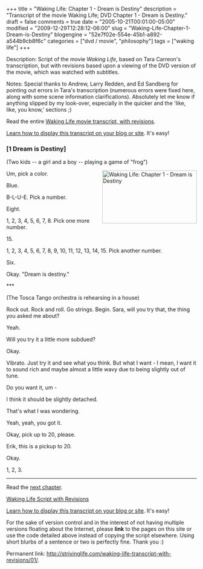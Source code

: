+++
title = "Waking Life: Chapter 1 - Dream is Destiny"
description = "Transcript of the movie Waking Life; DVD Chapter 1 - Dream is Destiny."
draft = false
comments = true
date = "2005-10-21T00:01:00-05:00"
modified = "2009-12-29T12:28:12-06:00"
slug = "Waking-Life-Chapter-1-Dream-is-Destiny"
blogengine = "52e7f02e-554e-45b1-a892-a544b9cb8f6c"
categories = ["dvd / movie", "philosophy"]
tags = ["waking life"]
+++

<div class="WPArticleInfo">
<p>Description: Script of the movie <em>Waking Life</em>, based on Tara Carreon's transcription, but with revisions based upon a viewing of the DVD version of the movie, which was watched with subtitles.</p>
<p>Notes: Special thanks to Andrew, Larry Redden, and Ed Sandberg for pointing out errors in Tara's transcription (numerous errors were fixed here, along with some scene information clarifications). Absolutely let me know if anything slipped by my look-over, especially in the quicker and the 'like, like, you know,' sections ;)</p>
<p>Read the entire <a href="https://wakinglifemovie.net/">Waking Life movie transcript, with revisions</a>.</p>
<p><a href="/words/post/Display-parts-of-the-Waking-Life-Transcript-on-your-site.aspx">Learn how to display this transcript on your blog or site</a>. It's easy!</p>
</div>
<h3 class="waking_life_chapter"><a id="one" title="one" name="one"></a>[1 Dream is Destiny]</h3>
<p>(Two kids -- a girl and a boy -- playing a game of "frog")</p>
<p><a onclick="window.open(this.href);return false;" href="http://media.jamesrskemp.com/graphics/wakingLife/WakingLife_01_1.jpg"><img src="http://media.jamesrskemp.com/graphics/wakingLife/WakingLife_01_1_t.jpg" alt="Waking Life: Chapter 1 - Dream is Destiny" width="250" height="140" align="right" /></a>Um, pick a color.</p>
<p>Blue.</p>
<p>B-L-U-E. Pick a number.</p>
<p>Eight.</p>
<p>1, 2, 3, 4, 5, 6, 7, 8. Pick one more number.</p>
<p>15.</p>
<p>1, 2, 3, 4, 5, 6, 7, 8, 9, 10, 11, 12, 13, 14, 15. Pick another number.</p>
<p>Six.</p>
<p>Okay. "Dream is destiny."</p>
<p>***</p>
<p>(The Tosca Tango orchestra is rehearsing in a house)</p>
<p>Rock out. Rock and roll. Go strings. Begin. Sara, will you try that, the thing you asked me about?</p>
<p>Yeah.</p>
<p>Will you try it a little more subdued?</p>
<p>Okay.</p>
<p>Vibrato. Just try it and see what you think. But what I want - I mean, I want it to sound rich and maybe almost a little wavy due to being slightly out of tune.</p>
<p>Do you want it, um -</p>
<p>I think it should be slightly detached.</p>
<p>That's what I was wondering.</p>
<p>Yeah, yeah, you got it.</p>
<p>Okay, pick up to 20, please.</p>
<p>Erik, this is a pickup to 20.</p>
<p>Okay.</p>
<p>1, 2, 3.</p>
<hr />
<p>Read the <a href="https://wakinglifemovie.net/transcript/chapter/2/">next chapter</a>.</p>
<p><a href="https://wakinglifemovie.net/">Waking Life Script with Revisions</a></p>
<div class="tip">
<p><a href="/words/post/Display-parts-of-the-Waking-Life-Transcript-on-your-site.aspx">Learn how to display this transcript on your blog or site</a>. It's easy!</p>
<p>For the sake of version control and in the interest of not having multiple versions floating about the Internet, please <strong>link</strong> to the pages on this site or use the code detailed above instead of copying the script elsewhere. Using short blurbs of a sentence or two is perfectly fine. Thank you :)</p>
<p>Permanent link: <a href="https://wakinglifemovie.net/transcript/chapter/1/">http://strivinglife.com/waking-life-transcript-with-revisions/01/</a>.</p>
</div>
